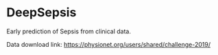 # DeepSepsis
Early prediction of Sepsis from clinical data.

Data download link: https://physionet.org/users/shared/challenge-2019/
